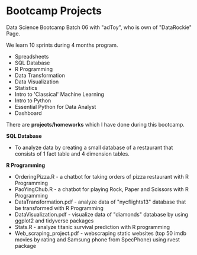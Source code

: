 # Bootcamp Projects
Data Science Bootcamp Batch 06 with "adToy", who is own of "DataRockie" Page.

We learn 10 sprints during 4 months program.

- Spreadsheets
- SQL Database
- R Programming
- Data Transformation
- Data Visualization
- Statistics
- Intro to 'Classical' Machine Learning
- Intro to Python
- Essential Python for Data Analyst
- Dashboard

There are **projects/homeworks** which I have done during this bootcamp.

**SQL Database** 
- To analyze data by creating a small database of a restaurant that consists of 1 fact table and 4 dimension tables.

**R Programming** 
- OrderingPizza.R - a chatbot for taking orders of pizza restaurant with R Programming
- PaoYingChub.R - a chatbot for playing Rock, Paper and Scissors with R Programming
- DataTransformation.pdf - analyze data of "nycflights13" database that be transformed with R Programming
- DataVisualization.pdf - visualize data of "diamonds" database by using ggplot2 and tidyverse packages
- Stats.R - analyze titanic survival prediction with R programming 
- Web_scraping_project.pdf - webscraping static websites (top 50 imdb movies by rating and Samsung phone from SpecPhone) using rvest package
